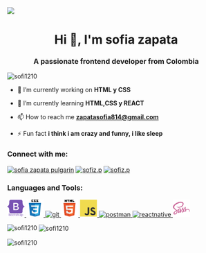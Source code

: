 <img src="https://c.tenor.com/eP9SLb7wRnQAAAAi/kitty-kitty-cats.gif" width="50%">



<h1 align="center">Hi 👋, I'm sofia zapata</h1>
<h3 align="center">A passionate frontend developer from Colombia</h3>

<p align="left"> <img src="https://komarev.com/ghpvc/?username=sofi1210&label=Profile%20views&color=0e75b6&style=flat" alt="sofi1210" /> </p>

- 🔭 I’m currently working on **HTML y CSS**

- 🌱 I’m currently learning **HTML,CSS y REACT**

- 📫 How to reach me **zapatasofia814@gmail.com**

- ⚡ Fun fact **i think i am crazy and funny, i like sleep**

<h3 align="left">Connect with me:</h3>
<p align="left">
<a href="https://fb.com/sofia zapata pulgarin" target="blank"><img align="center" src="https://raw.githubusercontent.com/rahuldkjain/github-profile-readme-generator/master/src/images/icons/Social/facebook.svg" alt="sofia zapata pulgarin" height="30" width="40" /></a>
<a href="https://instagram.com/sofiz.p" target="blank"><img align="center" src="https://raw.githubusercontent.com/rahuldkjain/github-profile-readme-generator/master/src/images/icons/Social/instagram.svg" alt="sofiz.p" height="30" width="40" /></a>
<a href="https://discord.gg/sofiz.p" target="blank"><img align="center" src="https://raw.githubusercontent.com/rahuldkjain/github-profile-readme-generator/master/src/images/icons/Social/discord.svg" alt="sofiz.p" height="30" width="40" /></a>
</p>

<h3 align="left">Languages and Tools:</h3>
<p align="left"> <a href="https://getbootstrap.com" target="_blank" rel="noreferrer"> <img src="https://raw.githubusercontent.com/devicons/devicon/master/icons/bootstrap/bootstrap-plain-wordmark.svg" alt="bootstrap" width="40" height="40"/> </a> <a href="https://www.w3schools.com/css/" target="_blank" rel="noreferrer"> <img src="https://raw.githubusercontent.com/devicons/devicon/master/icons/css3/css3-original-wordmark.svg" alt="css3" width="40" height="40"/> </a> <a href="https://git-scm.com/" target="_blank" rel="noreferrer"> <img src="https://www.vectorlogo.zone/logos/git-scm/git-scm-icon.svg" alt="git" width="40" height="40"/> </a> <a href="https://www.w3.org/html/" target="_blank" rel="noreferrer"> <img src="https://raw.githubusercontent.com/devicons/devicon/master/icons/html5/html5-original-wordmark.svg" alt="html5" width="40" height="40"/> </a> <a href="https://developer.mozilla.org/en-US/docs/Web/JavaScript" target="_blank" rel="noreferrer"> <img src="https://raw.githubusercontent.com/devicons/devicon/master/icons/javascript/javascript-original.svg" alt="javascript" width="40" height="40"/> </a> <a href="https://postman.com" target="_blank" rel="noreferrer"> <img src="https://www.vectorlogo.zone/logos/getpostman/getpostman-icon.svg" alt="postman" width="40" height="40"/> </a> <a href="https://reactnative.dev/" target="_blank" rel="noreferrer"> <img src="https://reactnative.dev/img/header_logo.svg" alt="reactnative" width="40" height="40"/> </a> <a href="https://sass-lang.com" target="_blank" rel="noreferrer"> <img src="https://raw.githubusercontent.com/devicons/devicon/master/icons/sass/sass-original.svg" alt="sass" width="40" height="40"/> </a> </p>

<p><img align="left" src="https://github-readme-stats.vercel.app/api/top-langs?username=sofi1210&show_icons=true&locale=en&layout=compact" alt="sofi1210" /></p>

<p>&nbsp;<img align="center" src="https://github-readme-stats.vercel.app/api?username=sofi1210&show_icons=true&locale=en" alt="sofi1210" /></p>

<p><img align="center" src="https://github-readme-streak-stats.herokuapp.com/?user=sofi1210&" alt="sofi1210" /></p>

